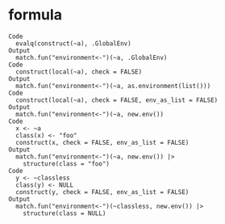 # formula

    Code
      evalq(construct(~a), .GlobalEnv)
    Output
      match.fun("environment<-")(~a, .GlobalEnv)
    Code
      construct(local(~a), check = FALSE)
    Output
      match.fun("environment<-")(~a, as.environment(list()))
    Code
      construct(local(~a), check = FALSE, env_as_list = FALSE)
    Output
      match.fun("environment<-")(~a, new.env())
    Code
      x <- ~a
      class(x) <- "foo"
      construct(x, check = FALSE, env_as_list = FALSE)
    Output
      match.fun("environment<-")(~a, new.env()) |>
        structure(class = "foo")
    Code
      y <- ~classless
      class(y) <- NULL
      construct(y, check = FALSE, env_as_list = FALSE)
    Output
      match.fun("environment<-")(~classless, new.env()) |>
        structure(class = NULL)

